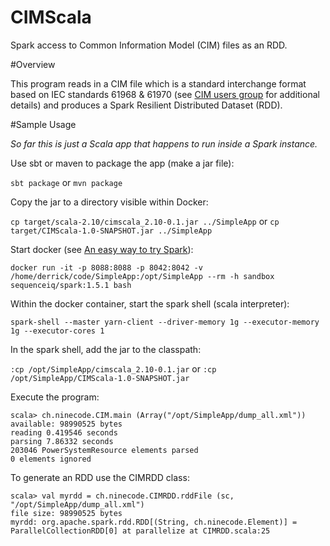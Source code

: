 CIMScala
======

Spark access to Common Information Model (CIM) files as an RDD.

#Overview

This program reads in a CIM file which is a 
standard interchange format based on IEC standards 61968 & 61970
(see [CIM users group](http://cimug.ucaiug.org/default.aspx) for additional details)
and produces a Spark Resilient Distributed Dataset (RDD).

#Sample Usage

_So far this is just a Scala app that happens to run inside a Spark instance._ 

Use sbt or maven to package the app (make a jar file):

`sbt package`
or
`mvn package`

Copy the jar to a directory visible within Docker:

`cp target/scala-2.10/cimscala_2.10-0.1.jar ../SimpleApp` 
or
`cp target/CIMScala-1.0-SNAPSHOT.jar ../SimpleApp` 

Start docker (see [An easy way to try Spark](https://hub.docker.com/r/sequenceiq/spark/ "sequenceiq/spark")):

`docker run -it -p 8088:8088 -p 8042:8042 -v /home/derrick/code/SimpleApp:/opt/SimpleApp --rm -h sandbox sequenceiq/spark:1.5.1 bash` 

Within the docker container, start the spark shell (scala interpreter):

`spark-shell --master yarn-client --driver-memory 1g --executor-memory 1g --executor-cores 1` 

In the spark shell, add the jar to the classpath:

`:cp /opt/SimpleApp/cimscala_2.10-0.1.jar`
or
`:cp /opt/SimpleApp/CIMScala-1.0-SNAPSHOT.jar` 

Execute the program:

	scala> ch.ninecode.CIM.main (Array("/opt/SimpleApp/dump_all.xml")) 
	available: 98990525 bytes
	reading 0.419546 seconds
	parsing 7.86332 seconds
	203046 PowerSystemResource elements parsed
	0 elements ignored

To generate an RDD use the CIMRDD class:

    scala> val myrdd = ch.ninecode.CIMRDD.rddFile (sc, "/opt/SimpleApp/dump_all.xml")
    file size: 98990525 bytes
    myrdd: org.apache.spark.rdd.RDD[(String, ch.ninecode.Element)] = ParallelCollectionRDD[0] at parallelize at CIMRDD.scala:25





